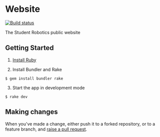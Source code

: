 # Website

[![Build status][build-badge]][build-page]

The Student Robotics public website

## Getting Started

1. [Install Ruby][install-ruby]

2. Install Bundler and Rake

``` shell
$ gem install bundler rake
```

3. Start the app in development mode

```shell
$ rake dev
```

## Making changes

When you've made a change, either push it to a forked repository, or to a
feature branch, and [raise a pull request][raise-a-pr].

[build-badge]: https://circleci.com/gh/srobo/website.png?style=shield
[build-page]: https://circleci.com/gh/srobo/website
[install-ruby]: https://www.ruby-lang.org/en/documentation/installation/
[raise-a-pr]: https://github.com/srobo/website/pull/new/gh-pages